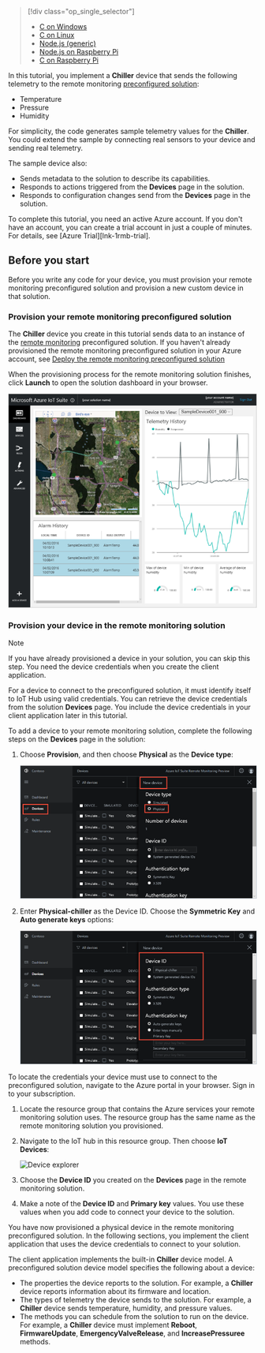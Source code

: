 > [!div class="op_single_selector"]
> * [C on Windows](../articles/iot-suite/iot-suite-connecting-devices.md)
> * [C on Linux](../articles/iot-suite/iot-suite-connecting-devices-linux.md)
> * [Node.js (generic)](../articles/iot-suite/iot-suite-connecting-devices-node.md)
> * [Node.js on Raspberry Pi](../articles/iot-suite/iot-suite-connecting-pi-node.md)
> * [C on Raspberry Pi](../articles/iot-suite/iot-suite-connecting-pi-c.md)

In this tutorial, you implement a **Chiller** device that sends the following telemetry to the remote monitoring [preconfigured solution](../articles/iot-suite/iot-suite-what-are-preconfigured-solutions.md):

* Temperature
* Pressure
* Humidity

For simplicity, the code generates sample telemetry values for the **Chiller**. You could extend the sample by connecting real sensors to your device and sending real telemetry.

The sample device also:

* Sends metadata to the solution to describe its capabilities.
* Responds to actions triggered from the **Devices** page in the solution.
* Responds to configuration changes send from the **Devices** page in the solution.

To complete this tutorial, you need an active Azure account. If you don't have an account, you can create a trial account in just a couple of minutes. For details, see [Azure Trial][lnk-1rmb-trial].

## Before you start
Before you write any code for your device, you must provision your remote monitoring preconfigured solution and provision a new custom device in that solution.

### Provision your remote monitoring preconfigured solution

The **Chiller** device you create in this tutorial sends data to an instance of the [remote monitoring](../articles/iot-suite/iot-suite-remote-monitoring-explore.md) preconfigured solution. If you haven't already provisioned the remote monitoring preconfigured solution in your Azure account, see [Deploy the remote monitoring preconfigured solution](../articles/iot-suite/iot-suite-remote-monitoring-deploy.md)

When the provisioning process for the remote monitoring solution finishes, click **Launch** to open the solution dashboard in your browser.

![The solution dashboard](media/iot-suite-selector-connecting/dashboard.png)

### Provision your device in the remote monitoring solution

> [!NOTE]
> If you have already provisioned a device in your solution, you can skip this step. You need the device credentials when you create the client application.

For a device to connect to the preconfigured solution, it must identify itself to IoT Hub using valid credentials. You can retrieve the device credentials from the solution **Devices** page. You include the device credentials in your client application later in this tutorial.

To add a device to your remote monitoring solution, complete the following steps on the **Devices** page in the solution:

1. Choose **Provision**, and then choose **Physical** as the **Device type**:

    ![Provision a physical device](media/iot-suite-selector-connecting/devicesprovision.png)

1. Enter **Physical-chiller** as the Device ID. Choose the **Symmetric Key** and **Auto generate keys** options:

    ![Choose device options](media/iot-suite-selector-connecting/devicesoptions.png)

To locate the credentials your device must use to connect to the preconfigured solution, navigate to the Azure portal in your browser. Sign in to your subscription.

1. Locate the resource group that contains the Azure services your remote monitoring solution uses. The resource group has the same name as the remote monitoring solution you provisioned.

1. Navigate to the IoT hub in this resource group. Then choose **IoT Devices**:

    ![Device explorer](media/iot-suite-selector-connecting/deviceexplorer.png)

1. Choose the **Device ID** you created on the **Devices** page in the remote monitoring solution.

1. Make a note of the **Device ID** and **Primary key** values. You use these values when you add code to connect your device to the solution.

You have now provisioned a physical device in the remote monitoring preconfigured solution. In the following sections, you implement the client application that uses the device credentials to connect to your solution.

The client application implements the built-in **Chiller** device model. A preconfigured solution device model specifies the following about a device:

* The properties the device reports to the solution. For example, a **Chiller** device reports information about its firmware and location.
* The types of telemetry the device sends to the solution. For example, a **Chiller** device sends temperature, humidity, and pressure values.
* The methods you can schedule from the solution to run on the device. For example, a **Chiller** device must implement **Reboot**, **FirmwareUpdate**, **EmergencyValveRelease**, and **IncreasePressuree** methods.
